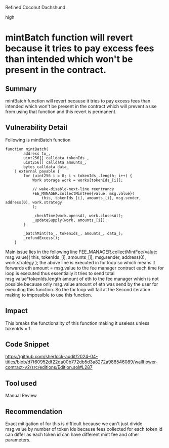 Refined Coconut Dachshund

high

# mintBatch function will revert because it tries to pay excess fees than intended which won't be present in the contract.

## Summary
mintBatch function will revert because it tries to pay excess fees than intended which won't be present in the contract which will prevent a use from using that function and this revert is permanent.
## Vulnerability Detail
Following is mintBatch function 
```solidity
function mintBatch(
        address to_,
        uint256[] calldata tokenIds_,
        uint256[] calldata amounts_,
        bytes calldata data_
    ) external payable {
        for (uint256 i = 0; i < tokenIds_.length; i++) {
            Work storage work = works[tokenIds_[i]];

            // wake-disable-next-line reentrancy
            FEE_MANAGER.collectMintFee{value: msg.value}(
                this, tokenIds_[i], amounts_[i], msg.sender, address(0), work.strategy
            );

            _checkTime(work.opensAt, work.closesAt);
            _updateSupply(work, amounts_[i]);
        }

        _batchMint(to_, tokenIds_, amounts_, data_);
        _refundExcess();
    }
```
Main issue lies in the following line 
 FEE_MANAGER.collectMintFee{value: msg.value}(
                this, tokenIds_[i], amounts_[i], msg.sender, address(0), work.strategy
            );
the above line is executed in for loop so which means it forwards eth amount = msg.value to the fee manager contract each time for loop is executed thus essentially it tries to send total msg.value*tokenIds.length amount of eth to the fee manager which is not possible because only msg.value amount of eth was send by the user for executing this function. So the for loop will fail at the Second iteration making to impossible to use this function.

## Impact
This breaks the functionality of this function making it useless unless tokenIds = 1.
## Code Snippet
https://github.com/sherlock-audit/2024-04-titles/blob/d7f60952df22da00b772db5d3a8272a988546089/wallflower-contract-v2/src/editions/Edition.sol#L287
## Tool used

Manual Review

## Recommendation
Exact mitigation of for this is difficult because we can't just divide msg.value  by number of token ids because fees collected for each token id can differ as each token id can have different mint fee and other parameters.

